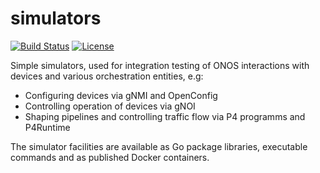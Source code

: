 # simulators
[![Build Status](https://travis-ci.org/onosproject/simulators.svg?branch=master)](https://travis-ci.org/onosproject/simulators)
[![License](https://img.shields.io/badge/License-Apache%202.0-blue.svg)](https://github.com/gojp/goreportcard/blob/master/LICENSE)

Simple simulators, used for integration testing of ONOS interactions with devices and various orchestration entities, e.g:

- Configuring devices via gNMI and OpenConfig
- Controlling operation of devices via gNOI
- Shaping pipelines and controlling traffic flow via P4 programms and P4Runtime

The simulator facilities are available as Go package libraries, executable commands and as published Docker containers.
